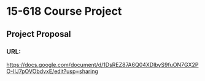 # 15-618 Course Project
## Project Proposal
### URL:
https://docs.google.com/document/d/1DsREZ87A6Q04XDlbyS9fuON7GX2PO-IlJ7pOVObdvxE/edit?usp=sharing
